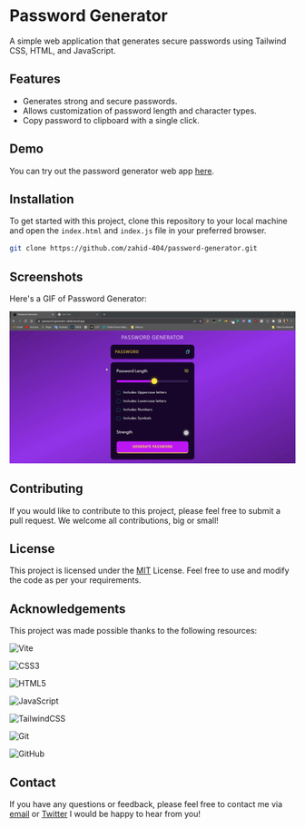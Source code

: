 # Password Generator


A simple web application that generates secure passwords using Tailwind CSS, HTML, and JavaScript.

## Features

- Generates strong and secure passwords.
- Allows customization of password length and character types.
- Copy password to clipboard with a single click.

## Demo

You can try out the password generator web app [here](https://password-generator-zahid.vercel.app/).

## Installation

To get started with this project, clone this repository to your local machine and open the `index.html` and `index.js` file in your preferred browser.

```sh
git clone https://github.com/zahid-404/password-generator.git
```


## Screenshots 
Here's a GIF of Password Generator:

![App Screenshot](https://github.com/zahid-404/password-generator/blob/main/demo.gif)


## Contributing

If you would like to contribute to this project, please feel free to submit a pull request. We welcome all contributions, big or small!



## License

This project is licensed under the [MIT](https://choosealicense.com/licenses/mit/) License. Feel free to use and modify the code as per your requirements.



## Acknowledgements

This project was made possible thanks to the following resources:

![Vite](https://img.shields.io/badge/vite-%23646CFF.svg?style=for-the-badge&logo=vite&logoColor=white) 

![CSS3](https://img.shields.io/badge/css3-%231572B6.svg?logo=css3&logoColor=white&style=for-the-badge)

![HTML5](https://img.shields.io/badge/html5-%23E34F26.svg?logo=html5&logoColor=white&style=for-the-badge)

![JavaScript](https://img.shields.io/badge/javascript-%23323330.svg?logo=javascript&logoColor=%23F7DF1E&style=for-the-badge)

![TailwindCSS](https://img.shields.io/badge/tailwindcss-%2338B2AC.svg?logo=tailwind-css&logoColor=white&style=for-the-badge)

![Git](https://img.shields.io/badge/git-%23F05033.svg?logo=git&logoColor=white&style=for-the-badge)

![GitHub](https://img.shields.io/badge/github-%23121011.svg?logo=github&logoColor=white&style=for-the-badge)



## Contact

If you have any questions or feedback, please feel free to contact me via [email](mailto:zahidmohammad495@gmail.com) or [Twitter](https://twitter.com/z495m) I would be happy to hear from you!